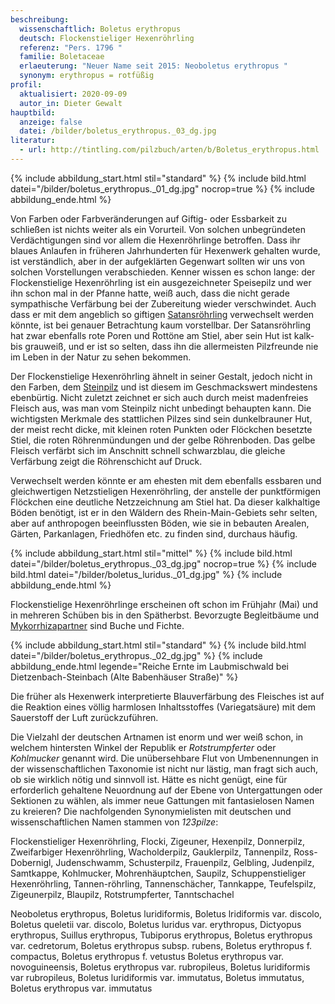```yaml
---
beschreibung:
  wissenschaftlich: Boletus erythropus
  deutsch: Flockenstieliger Hexenröhrling
  referenz: "Pers. 1796 "
  familie: Boletaceae
  erlaeuterung: "Neuer Name seit 2015: Neoboletus erythropus "
  synonym: erythropus = rotfüßig
profil:
  aktualisiert: 2020-09-09
  autor_in: Dieter Gewalt
hauptbild:
  anzeige: false
  datei: /bilder/boletus_erythropus._03_dg.jpg
literatur:
  - url: http://tintling.com/pilzbuch/arten/b/Boletus_erythropus.html
---
```

{% include abbildung_start.html stil="standard" %}
{% include bild.html datei="/bilder/boletus_erythropus._01_dg.jpg" nocrop=true %}
{% include abbildung_ende.html %}

Von Farben oder Farbveränderungen auf Giftig- oder Essbarkeit zu schließen ist nichts weiter als ein Vorurteil. Von solchen unbegründeten Verdächtigungen sind vor allem die Hexenröhrlinge betroffen. Dass ihr blaues Anlaufen in früheren Jahrhunderten für Hexenwerk gehalten wurde, ist verständlich, aber in der aufgeklärten Gegenwart sollten wir uns von solchen Vorstellungen verabschieden. Kenner wissen es schon lange: der Flockenstielige Hexenröhrling ist ein ausgezeichneter Speisepilz und wer ihn schon mal in der Pfanne hatte, weiß auch, dass die nicht gerade sympathische Verfärbung bei der Zubereitung wieder verschwindet. Auch dass er mit dem angeblich so giftigen [Satansröhrling](/pilze/boletus-satanas-satansröhrling) verwechselt werden könnte, ist bei genauer Betrachtung kaum vorstellbar. Der Satansröhrling hat zwar ebenfalls rote Poren und Rottöne am Stiel, aber sein Hut ist kalk- bis grauweiß, und er ist so selten, dass ihn die allermeisten Pilzfreunde nie im Leben in der Natur zu sehen bekommen.

Der Flockenstielige Hexenröhrling ähnelt in seiner Gestalt, jedoch nicht in den Farben, dem [Steinpilz](/pilze/boletus-edulis-gemeiner-steinpilz) und ist diesem im Geschmackswert mindestens ebenbürtig. Nicht zuletzt zeichnet er sich auch durch meist madenfreies Fleisch aus, was man vom Steinpilz nicht unbedingt behaupten kann. Die wichtigsten Merkmale des stattlichen Pilzes sind sein dunkelbrauner Hut, der meist recht dicke, mit kleinen roten Punkten oder Flöckchen besetzte Stiel, die roten Röhrenmündungen und der gelbe Röhrenboden. Das gelbe Fleisch verfärbt sich im Anschnitt schnell schwarzblau, die gleiche Verfärbung zeigt die Röhrenschicht auf Druck.

Verwechselt werden könnte er am ehesten mit dem ebenfalls essbaren und gleichwertigen Netzstieligen Hexenröhrling, der anstelle der punktförmigen Flöckchen eine deutliche Netzzeichnung am Stiel hat. Da dieser kalkhaltige Böden benötigt, ist er in den Wäldern des Rhein-Main-Gebiets sehr selten, aber auf anthropogen beeinflussten Böden, wie sie in bebauten Arealen, Gärten, Parkanlagen, Friedhöfen etc. zu finden sind, durchaus häufig.  

{% include abbildung_start.html stil="mittel" %}
{% include bild.html datei="/bilder/boletus_erythropus._03_dg.jpg" nocrop=true %}
{% include bild.html datei="/bilder/boletus_luridus._01_dg.jpg" %}
{% include abbildung_ende.html %}

Flockenstielige Hexenröhrlinge erscheinen oft schon im Frühjahr (Mai) und in mehreren Schüben bis in den Spätherbst. Bevorzugte Begleitbäume und [Mykorrhizapartner](Mykorrhiza "Glossar") sind Buche und Fichte.

{% include abbildung_start.html stil="standard" %}
{% include bild.html datei="/bilder/boletus_erythropus._02_dg.jpg" %}
{% include abbildung_ende.html legende="Reiche Ernte im Laubmischwald bei Dietzenbach-Steinbach (Alte Babenhäuser Straße)" %}

Die früher als Hexenwerk interpretierte Blauverfärbung des Fleisches ist auf die Reaktion eines völlig harmlosen Inhaltsstoffes (Variegatsäure) mit dem Sauerstoff der Luft zurückzuführen. 

Die Vielzahl der deutschen Artnamen ist enorm und wer weiß schon, in welchem hintersten Winkel der Republik er *Rotstrumpferter* oder *Kohlmucker* genannt wird. Die unübersehbare Flut von Umbenennungen in der wissenschaftlichen Taxonomie ist nicht nur lästig, man fragt sich auch, ob sie wirklich nötig und sinnvoll ist. Hätte es nicht genügt, eine für erforderlich gehaltene Neuordnung auf der Ebene von Untergattungen oder Sektionen zu wählen, als immer neue Gattungen mit fantasielosen Namen zu kreieren? Die nachfolgenden Synonymielisten mit deutschen und wissenschaftlichen Namen stammen von *123pilze*:

Flockenstieliger Hexenröhrling, Flocki, Zigeuner, Hexenpilz, Donnerpilz, Zweifarbiger Hexenröhrling, Wacholderpilz, Gauklerpilz, Tannenpilz, Ross-Dobernigl, Judenschwamm, Schusterpilz, Frauenpilz, Gelbling, Judenpilz, Samtkappe, Kohlmucker, Mohrenhäuptchen, Saupilz, Schuppenstieliger Hexenröhrling, Tannen-röhrling, Tannenschächer, Tannkappe, Teufelspilz, Zigeunerpilz, Blaupilz, Rotstrumpferter, Tanntschachel

Neoboletus erythropus, Boletus luridiformis, Boletus lridiformis var. discolo, Boletus queletii var. discolo, Boletus luridus var. erythropus, Dictyopus erythropus, Suillus erythropus, Tubiporus erythropus, Boletus erythropus var. cedretorum, Boletus erythropus subsp. rubens, Boletus erythropus f. compactus, Boletus erythropus f. vetustus Boletus erythropus var. novoguineensis, Boletus erythropus var. rubropileus, Boletus luridiformis var rubropileus, Boletus luridiformis var. immutatus, Boletus immutatus, Boletus erythropus var. immutatus